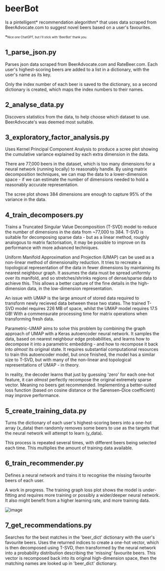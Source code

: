 # beerBot

Is a pintelligent* recommendation alegorithm* that uses data scraped from BeerAdvocate.com to suggest novel beers based on a user's favourites.

*<sub><sup>Nice one ChatGPT, but I'll stick with 'BeerBot' thank you.</sub></sup>

## 1_parse_json.py

Parses json data scraped from BeerAdvocate.com and RateBeer.com.  Each user's highest-scoring beers are added to a list in a dictionary, with the user's name as its key.

Only the index number of each beer is saved to the dictionary, so a second dictionary is created, which maps the index numbers to their names.

## 2_analyse_data.py

Discovers statistics from the data, to help choose which dataset to use.  BeerAdvocate's was deemed most suitable.

## 3_exploratory_factor_analysis.py

Uses Kernel Principal Component Analysis to produce a scree plot showing the cumulative variance explained by each extra dimension in the data.

There are 77,000 beers in the dataset, which is too many dimensions for a neural network (running locally) to reasonably handle.  By using matrix decomposition techniques, we can map the data to a lower-dimension space - if we can estimate the number of dimensions needed to hold a reasonably accurate representation.

The scree plot shows 384 dimensions are enough to capture 95% of the variance in the data.

## 4_train_decomposers.py

Trains a Truncated Singular Value Decomposition (T-SVD) model to reduce the number of dimensions in the data from ~77,000 to 384.  T-SVD is suitable for decomposing sparse data - but as a linear method, roughly analogous to matrix factorisation, it may be possible to improve on its performance with more advanced techniques.

Uniform Manifold Approximation and Projection (UMAP) can be used as a non-linear method of dimensionality reduction. It tries to recreate a topological representation of the data in fewer dimensions by maintaining its nearest neighbour graph.  It assumes the data must be spread uniformly over its manifold, and so stretches/shrinks regions of dense/sparse data to achieve this.  This allows a better capture of the fine details in the high-dimension data, in the low-dimension representation.

An issue with UMAP is the large amount of stored data required to transform newly recieved data between these two states.  The trained T-SVD model requires 226 MB of space, whilst the UMAP model requires 17.5 GB!  With a commensurate processing time for matrix operations when transforming fresh data.

Parametric-UMAP aims to solve this problem by combining the graph approach of UMAP with a Keras autoencoder neural network.  It samples the data, based on nearest neighbour edge probabilities, and learns how to decompose it into a parametric embedding - and how to recompose it back into _almost_ its original state.  It requires substantial computational resources to train this autoencoder model, but once finished, the model has a similar size to T-SVD, but with many of the non-linear and topological representations of UMAP - in theory.  

In reality, the decoder learns that just by guessing 'zero' for each one-hot feature, it can _almost_ perfectly recompose the original extremely sparse vector.  Meaning no beers get recommended.  Implementing a better-suited loss function (based on cosine distance or the Sørensen–Dice coefficient) may improve performance.

## 5_create_training_data.py

Turns the dictionary of each user's highest-scoring beers into a one-hot array (x_data) then randomly removes some beers to use as the targets that the neural network will attempt to learn (y_data).

This process is repeated several times, with different beers being selected each time.  This multiplies the amount of training data available.

## 6_train_recommender.py

Defines a neural network and trains it to recognise the missing favourite beers of each user.

A work in progress. The training graph loss plot shows the model is under-fitting and requires more training or possibly a wider/deeper neural network. It also might benefit from a higher learning rate, and more training data.

![image](https://github.com/colurw/beerBot/assets/66322644/c8e2c78a-9086-413a-9f8d-fd0830b22298)

## 7_get_recommendations.py

Searches for the best matches in the 'beer_dict' dictionary with the user's favourite beers.  Uses the returned indices to create a one-hot vector, which is then decomposed using T-SVD, then transformed by the neural network into a probability distribution describing the 'missing' favourite beers.  This vector is recomposed back into its original high-dimension space, then the matching names are looked up in 'beer_dict' dictionary.
